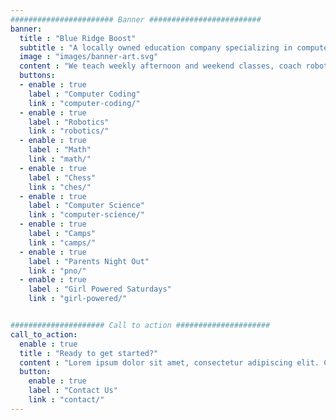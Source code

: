 ```yaml
---
####################### Banner #########################
banner:
  title : "Blue Ridge Boost"
  subtitle : "A locally owned education company specializing in computer science, math, and robotics"
  image : "images/banner-art.svg"
  content : "We teach weekly afternoon and weekend classes, coach robotics teams, host math competitions and a weekly chess club. We organize one day camps for the days off school and week-long camps during the breaks. To learn more about our services select one of the button below."
  buttons:
  - enable : true
    label : "Computer Coding"
    link : "computer-coding/"
  - enable : true
    label : "Robotics"
    link : "robotics/"
  - enable : true
    label : "Math"
    link : "math/"
  - enable : true
    label : "Chess"
    link : "ches/"
  - enable : true
    label : "Computer Science"
    link : "computer-science/"
  - enable : true
    label : "Camps"
    link : "camps/"
  - enable : true
    label : "Parents Night Out"
    link : "pno/"
  - enable : true
    label : "Girl Powered Saturdays"
    link : "girl-powered/"


##################### Call to action #####################
call_to_action:
  enable : true
  title : "Ready to get started?"
  content : "Lorem ipsum dolor sit amet, consectetur adipiscing elit. Consequat eget amtempus eu at consecttur."
  button:
    enable : true
    label : "Contact Us"
    link : "contact/"
---
```

